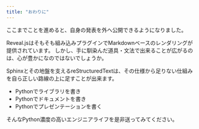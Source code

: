 ```yaml
---
title: "おわりに"
---
```


ここまでことを進めると、自身の発表を外へ公開できるようになりました。

Reveal.jsはそもそも組み込みプラグインでMarkdownベースのレンダリングが提供されています。
しかし、手に馴染んだ道具・文法で出来ることが広がるのは、心が豊かになのではないでしょうか。

Sphinxとその地盤を支えるreStructuredTextは、その仕様から足りない仕組みを自ら正しい路線の上に足すことが出来ます。

- Pythonでライブラリを書き
- Pythonでドキュメントを書き
- Pythonでプレゼンテーションを書く

そんなPython濃度の高いエンジニアライフを是非送ってみてください。
